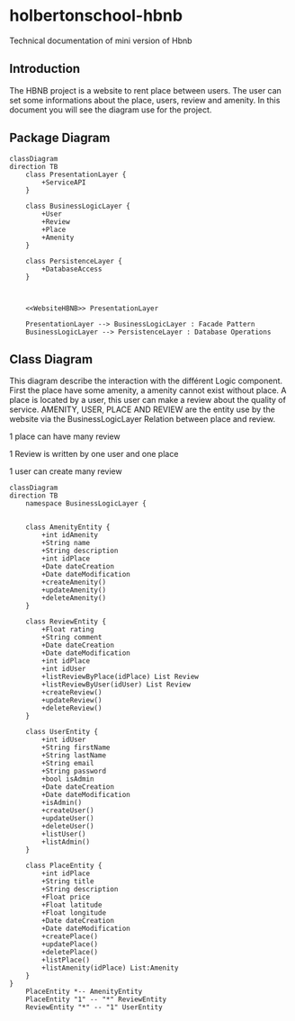 # holbertonschool-hbnb
Technical documentation of mini version of Hbnb

## Introduction
The HBNB project is a website to rent place between users.
The user can set some informations about the place, users, review and amenity.
In this document you will see the diagram use for the project.

## Package Diagram 

```mermaid
classDiagram
direction TB
    class PresentationLayer {
	    +ServiceAPI
    }

    class BusinessLogicLayer {
	    +User
        +Review
        +Place
        +Amenity
    }

    class PersistenceLayer {
	    +DatabaseAccess
    }

 

	<<WebsiteHBNB>> PresentationLayer

    PresentationLayer --> BusinessLogicLayer : Facade Pattern
    BusinessLogicLayer --> PersistenceLayer : Database Operations
```


## Class Diagram 

This diagram describe the interaction with the différent Logic component.
First the place have some amenity, a amenity cannot exist without place. 
A place is located by a user, this user can make a review about the quality of service. 
AMENITY, USER, PLACE AND REVIEW are the entity use by the website via the BusinessLogicLayer
Relation between place and review. 

1 place can have many review

1 Review is written by one user and one place

1 user can create many review

```mermaid
classDiagram
direction TB
	namespace BusinessLogicLayer {

	
    class AmenityEntity {
		+int idAmenity
	    +String name
	    +String description
	    +int idPlace
	    +Date dateCreation
	    +Date dateModification
	    +createAmenity()
	    +updateAmenity()
	    +deleteAmenity()
    }

    class ReviewEntity {
	    +Float rating
	    +String comment
	    +Date dateCreation
	    +Date dateModification
	    +int idPlace
	    +int idUser
	    +listReviewByPlace(idPlace) List Review
	    +listReviewByUser(idUser) List Review
		+createReview()
	    +updateReview()
	    +deleteReview()
    }

    class UserEntity {
	    +int idUser
	    +String firstName
	    +String lastName
	    +String email
	    +String password
	    +bool isAdmin
	    +Date dateCreation
	    +Date dateModification
	    +isAdmin()
	    +createUser()
	    +updateUser()
	    +deleteUser()
		+listUser()
		+listAdmin()
    }

    class PlaceEntity {
	    +int idPlace
	    +String title
	    +String description
	    +Float price
	    +Float latitude
	    +Float longitude
	    +Date dateCreation
	    +Date dateModification
	    +createPlace()
	    +updatePlace()
	    +deletePlace()
		+listPlace()
		+listAmenity(idPlace) List:Amenity
    }
}
    PlaceEntity *-- AmenityEntity
    PlaceEntity "1" -- "*" ReviewEntity
    ReviewEntity "*" -- "1" UserEntity


```
